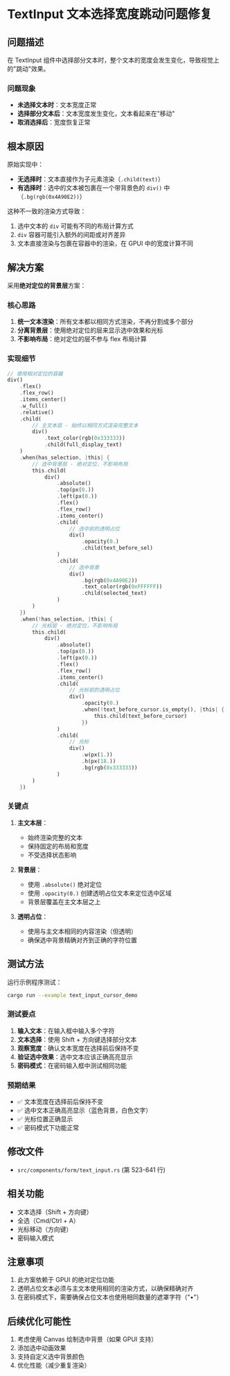 # TextInput 文本选择宽度跳动问题修复

## 问题描述

在 TextInput 组件中选择部分文本时，整个文本的宽度会发生变化，导致视觉上的"跳动"效果。

### 问题现象
- **未选择文本时**：文本宽度正常
- **选择部分文本后**：文本宽度发生变化，文本看起来在"移动"
- **取消选择后**：宽度恢复正常

## 根本原因

原始实现中：
- **无选择时**：文本直接作为子元素渲染（`.child(text)`）
- **有选择时**：选中的文本被包裹在一个带背景色的 `div()` 中（`.bg(rgb(0x4A90E2))`）

这种不一致的渲染方式导致：
1. 选中文本的 `div` 可能有不同的布局计算方式
2. `div` 容器可能引入额外的间距或对齐差异
3. 文本直接渲染与包裹在容器中的渲染，在 GPUI 中的宽度计算不同

## 解决方案

采用**绝对定位的背景层**方案：

### 核心思路
1. **统一文本渲染**：所有文本都以相同方式渲染，不再分割成多个部分
2. **分离背景层**：使用绝对定位的层来显示选中效果和光标
3. **不影响布局**：绝对定位的层不参与 flex 布局计算

### 实现细节

```rust
// 使用相对定位的容器
div()
    .flex()
    .flex_row()
    .items_center()
    .w_full()
    .relative()
    .child(
        // 主文本层 - 始终以相同方式渲染完整文本
        div()
            .text_color(rgb(0x333333))
            .child(full_display_text)
    )
    .when(has_selection, |this| {
        // 选中背景层 - 绝对定位，不影响布局
        this.child(
            div()
                .absolute()
                .top(px(0.))
                .left(px(0.))
                .flex()
                .flex_row()
                .items_center()
                .child(
                    // 选中前的透明占位
                    div()
                        .opacity(0.)
                        .child(text_before_sel)
                )
                .child(
                    // 选中背景
                    div()
                        .bg(rgb(0x4A90E2))
                        .text_color(rgb(0xFFFFFF))
                        .child(selected_text)
                )
        )
    })
    .when(!has_selection, |this| {
        // 光标层 - 绝对定位，不影响布局
        this.child(
            div()
                .absolute()
                .top(px(0.))
                .left(px(0.))
                .flex()
                .flex_row()
                .items_center()
                .child(
                    // 光标前的透明占位
                    div()
                        .opacity(0.)
                        .when(!text_before_cursor.is_empty(), |this| {
                            this.child(text_before_cursor)
                        })
                )
                .child(
                    // 光标
                    div()
                        .w(px(1.))
                        .h(px(18.))
                        .bg(rgb(0x333333))
                )
        )
    })
```

### 关键点

1. **主文本层**：
   - 始终渲染完整的文本
   - 保持固定的布局和宽度
   - 不受选择状态影响

2. **背景层**：
   - 使用 `.absolute()` 绝对定位
   - 使用 `.opacity(0.)` 创建透明占位文本来定位选中区域
   - 背景层覆盖在主文本层之上

3. **透明占位**：
   - 使用与主文本相同的内容渲染（但透明）
   - 确保选中背景精确对齐到正确的字符位置

## 测试方法

运行示例程序测试：

```bash
cargo run --example text_input_cursor_demo
```

### 测试要点

1. **输入文本**：在输入框中输入多个字符
2. **文本选择**：使用 Shift + 方向键选择部分文本
3. **观察宽度**：确认文本宽度在选择前后保持不变
4. **验证选中效果**：选中文本应该正确高亮显示
5. **密码模式**：在密码输入框中测试相同功能

### 预期结果

- ✅ 文本宽度在选择前后保持不变
- ✅ 选中文本正确高亮显示（蓝色背景，白色文字）
- ✅ 光标位置正确显示
- ✅ 密码模式下功能正常

## 修改文件

- `src/components/form/text_input.rs` (第 523-641 行)

## 相关功能

- 文本选择（Shift + 方向键）
- 全选（Cmd/Ctrl + A）
- 光标移动（方向键）
- 密码输入模式

## 注意事项

1. 此方案依赖于 GPUI 的绝对定位功能
2. 透明占位文本必须与主文本使用相同的渲染方式，以确保精确对齐
3. 在密码模式下，需要确保占位文本也使用相同数量的遮罩字符（"•"）

## 后续优化可能性

1. 考虑使用 Canvas 绘制选中背景（如果 GPUI 支持）
2. 添加选中动画效果
3. 支持自定义选中背景颜色
4. 优化性能（减少重复渲染）

